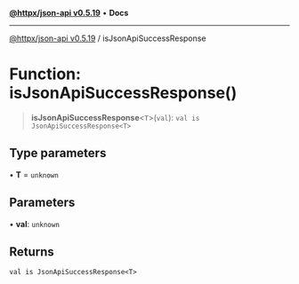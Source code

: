 [**@httpx/json-api v0.5.19**](../README.md) • **Docs**

***

[@httpx/json-api v0.5.19](../README.md) / isJsonApiSuccessResponse

# Function: isJsonApiSuccessResponse()

> **isJsonApiSuccessResponse**\<`T`\>(`val`): `val is JsonApiSuccessResponse<T>`

## Type parameters

• **T** = `unknown`

## Parameters

• **val**: `unknown`

## Returns

`val is JsonApiSuccessResponse<T>`
